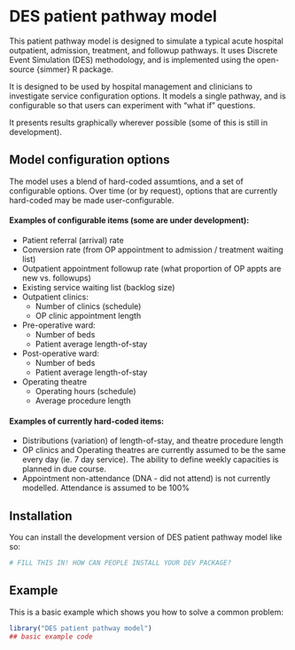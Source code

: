 
<!-- README.md is generated from README.Rmd. Please edit that file -->

# DES patient pathway model

<!-- badges: start -->
<!-- badges: end -->

This patient pathway model is designed to simulate a typical acute
hospital outpatient, admission, treatment, and followup pathways. It
uses Discrete Event Simulation (DES) methodology, and is implemented
using the open-source {simmer} R package.

It is designed to be used by hospital management and clinicians to
investigate service configuration options. It models a single pathway,
and is configurable so that users can experiment with “what if”
questions.

It presents results graphically wherever possible (some of this is still
in development).

## Model configuration options

The model uses a blend of hard-coded assumtions, and a set of
configurable options. Over time (or by request), options that are
currently hard-coded may be made user-configurable.

#### Examples of configurable items (some are under development):

- Patient referral (arrival) rate
- Conversion rate (from OP appointment to admission / treatment waiting
  list)
- Outpatient appointment followup rate (what proportion of OP appts are
  new vs. followups)
- Existing service waiting list (backlog size)
- Outpatient clinics:
  - Number of clinics (schedule)
  - OP clinic appointment length
- Pre-operative ward:
  - Number of beds
  - Patient average length-of-stay
- Post-operative ward:
  - Number of beds
  - Patient average length-of-stay
- Operating theatre
  - Operating hours (schedule)
  - Average procedure length

#### Examples of currently hard-coded items:

- Distributions (variation) of length-of-stay, and theatre procedure
  length
- OP clinics and Operating theatres are currently assumed to be the same
  every day (ie. 7 day service). The ability to define weekly capacities
  is planned in due course.  
- Appointment non-attendance (DNA - did not attend) is not currently
  modelled. Attendance is assumed to be 100%

## Installation

You can install the development version of DES patient pathway model
like so:

``` r
# FILL THIS IN! HOW CAN PEOPLE INSTALL YOUR DEV PACKAGE?
```

## Example

This is a basic example which shows you how to solve a common problem:

``` r
library("DES patient pathway model")
## basic example code
```
